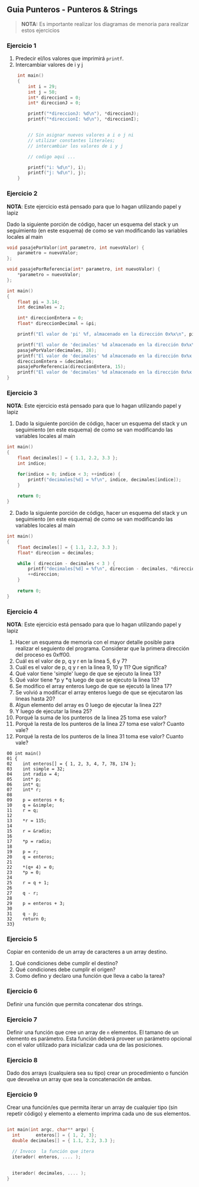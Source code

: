 ## Guia Punteros - Punteros & Strings

> **NOTA:** Es importante realizar los diagramas de menoria para realizar estos ejercicios

### Ejercicio 1

1. Predecir el/los valores que imprimirá ```printf```. 
2. Intercambiar valores de i y j

```c
    int main()
    {
        int i = 29;
        int j = 50;
        int* direccionI = 0;
        int* direccionJ = 0;

        printf("*direccionJ: %d\n"), *direccionJ);
        printf("*direccionI: %d\n"), *direccionI);


        // Sin asignar nuevos valores a i o j ni
        // utilizar constantes literales;
        // intercambiar los valores de i y j

        // codigo aqui ...

        printf("i: %d\n"), i);
        printf("j: %d\n"), j);
    }
```

### Ejercicio 2

**NOTA**: Este ejercicio está pensado para que lo hagan utilizando papel y lapiz

Dado la siguiente porción de código, hacer un esquema del stack y un seguimiento (en este esquema) de como se van modificando las variables locales al main 

```c
void pasajePorValor(int parametro, int nuevoValor) {
    parametro = nuevoValor;
};

void pasajePorReferencia(int* parametro, int nuevoValor) {
    *parametro = nuevoValor;
};

int main()
{
    float pi = 3.14;
    int decimales = 2;

    int* direccionEntera = 0;
    float* direccionDecimal = &pi;

    printf("El valor de 'pi' %f, almacenado en la dirección 0x%x\n", pi, direccionDecimal);

    printf("El valor de 'decimales' %d almacenado en la dirección 0x%x\n", decimales, &decimales );
    pasajePorValor(decimales, 28);
    printf("El valor de 'decimales' %d almacenado en la dirección 0x%x - luego de invocar pasajePorValor\n", decimales, &decimales );
    direccionEntera = &decimales;
    pasajePorReferencia(direccionEntera, 15);
    printf("El valor de 'decimales' %d almacenado en la dirección 0x%x - luego de invocar pasajePorValor\n", decimales, &decimales );
}
```

### Ejercicio 3

**NOTA**: Este ejercicio está pensado para que lo hagan utilizando papel y lapiz

1. Dado la siguiente porción de código, hacer un esquema del stack y un seguimiento (en este esquema) de como se van modificando las variables locales al main 

```c
int main()
{
    float decimales[] = { 1.1, 2.2, 3.3 };
    int indice;

    for(indice = 0; indice < 3; ++indice) {
        printf("decimales[%d] = %f\n", indice, decimales[indice]);
    }
    
    return 0;
}
```

2. Dado la siguiente porción de código, hacer un esquema del stack y un seguimiento (en este esquema) de como se van modificando las variables locales al main 

```c
int main()
{
    float decimales[] = { 1.1, 2.2, 3.3 };
    float* direccion = decimales;

    while ( direccion - decimales < 3 ) {
        printf("decimales[%d] = %f\n", direccion - decimales, *direccion);
        ++direccion;
    }
    
    return 0;
}
```

### Ejercicio 4

**NOTA**: Este ejercicio está pensado para que lo hagan utilizando papel y lapiz

1. Hacer un esquema de memoria con el mayor detalle posible para realizar el seguiento del programa. Considerar que la primera dirección del proceso es 0xff00.
2. Cuál es el valor de p, q y r en la linea 5, 6 y 7?
3. Cuál es el valor de p, q y r en la linea 9, 10 y 11? Que significa?
4. Qué valor tiene 'simple' luego de que se ejecuto la linea 13?
5. Qué valor tiene *p y *q luego de que se ejecuto la linea 13?
6. Se modifico el array enteros luego de que se ejecutó la linea 17?
7. Se volvió a modificar el array enteros luego de que se ejecutaron las lineas hasta 20?
8. Algun elemento del array es 0 luego de ejecutar la linea 22?
9. Y luego de ejecutar la linea 25?
10. Porqué la suma de los punteros de la linea 25 toma ese valor?
11. Porqué la resta de los punteros de la linea 27 toma ese valor? Cuanto vale?
11. Porqué la resta de los punteros de la linea 31 toma ese valor? Cuanto vale?


```
00 int main()
01 {
02    int enteros[] = { 1, 2, 3, 4, 7, 78, 174 };
03    int simple = 32;
04    int radio = 4;
05    int* p;
06    int* q;
07    int* r;
08    
09    p = enteros + 6;
10    q = &simple;
11    r = q;
12    
13    *r = 115;
14    
15    r = &radio;
16    
17    *p = radio;
18    
19    p = r;
20    q = enteros;
21    
22    *(q+ 4) = 0;
23    *p = 0;
24    
25    r = q + 1;
26    
27    q - r;
28  
29    p = enteros + 3;
30    
31    q - p;
32    return 0;
33}
```

### Ejercicio 5

Copiar en contenido de un array de caracteres a un array destino.

1. Qué condiciones debe cumplir el destino?
2. Qué condiciones debe cumplir el origen?
3. Como defino y declaro una función que lleva a cabo la tarea?

### Ejercicio 6

Definir una función que permita concatenar dos strings.


### Ejercicio 7 

Definir una función que cree un array de ```n``` elementos.  El tamano de un elemento es parámetro. Esta función deberá proveer un parámetro opcional con el valor utilizado para inicializar cada una de las posiciones.

### Ejercicio 8

Dado dos arrays (cualquiera sea su tipo) crear un procedimiento o función que devuelva un array que sea la concatenación de ambas.

### Ejercicio 9

Crear una función/es que permita iterar un array de cualquier tipo (sin repetir código) y elemento a elemento imprima cada uno de sus elementos.  

```c

int main(int argc, char** argv) {
  int      enteros[] = { 1, 2, 3};
  double decimales[] = { 1.1, 2.2, 3.3 };

  // Invoco  la función que itera
  iterador( enteros, .... );

  
  iterador( decimales, .... );
}
```


